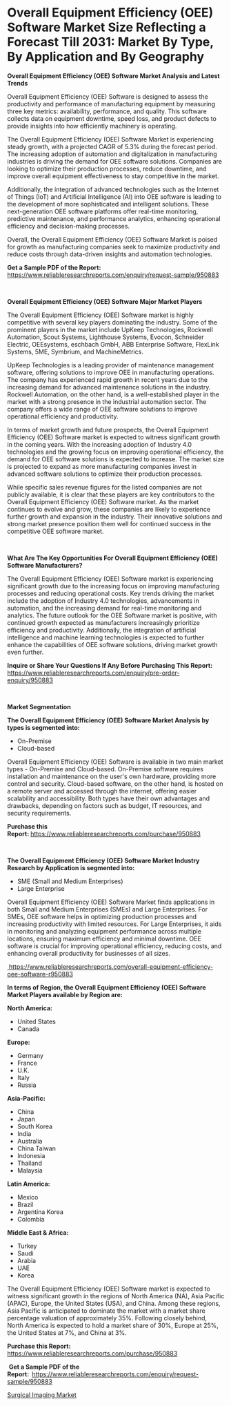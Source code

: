 <p><h1>Overall Equipment Efficiency (OEE) Software Market Size Reflecting a Forecast Till 2031: Market By Type, By Application and By Geography</h1></p><p><strong>Overall Equipment Efficiency (OEE) Software Market Analysis and Latest Trends</strong></p>
<p><p>Overall Equipment Efficiency (OEE) Software is designed to assess the productivity and performance of manufacturing equipment by measuring three key metrics: availability, performance, and quality. This software collects data on equipment downtime, speed loss, and product defects to provide insights into how efficiently machinery is operating.</p><p>The Overall Equipment Efficiency (OEE) Software Market is experiencing steady growth, with a projected CAGR of 5.3% during the forecast period. The increasing adoption of automation and digitalization in manufacturing industries is driving the demand for OEE software solutions. Companies are looking to optimize their production processes, reduce downtime, and improve overall equipment effectiveness to stay competitive in the market.</p><p>Additionally, the integration of advanced technologies such as the Internet of Things (IoT) and Artificial Intelligence (AI) into OEE software is leading to the development of more sophisticated and intelligent solutions. These next-generation OEE software platforms offer real-time monitoring, predictive maintenance, and performance analytics, enhancing operational efficiency and decision-making processes.</p><p>Overall, the Overall Equipment Efficiency (OEE) Software Market is poised for growth as manufacturing companies seek to maximize productivity and reduce costs through data-driven insights and automation technologies.</p></p>
<p><strong>Get a Sample PDF of the Report:&nbsp;</strong> <a href="https://www.reliableresearchreports.com/enquiry/request-sample/950883">https://www.reliableresearchreports.com/enquiry/request-sample/950883</a></p>
<p>&nbsp;</p>
<p><strong>Overall Equipment Efficiency (OEE) Software Major Market Players</strong></p>
<p><p>The Overall Equipment Efficiency (OEE) Software market is highly competitive with several key players dominating the industry. Some of the prominent players in the market include UpKeep Technologies, Rockwell Automation, Scout Systems, Lighthouse Systems, Evocon, Schneider Electric, OEEsystems, eschbach GmbH, ABB Enterprise Software, FlexLink Systems, 5ME, Symbrium, and MachineMetrics.</p><p>UpKeep Technologies is a leading provider of maintenance management software, offering solutions to improve OEE in manufacturing operations. The company has experienced rapid growth in recent years due to the increasing demand for advanced maintenance solutions in the industry. Rockwell Automation, on the other hand, is a well-established player in the market with a strong presence in the industrial automation sector. The company offers a wide range of OEE software solutions to improve operational efficiency and productivity.</p><p>In terms of market growth and future prospects, the Overall Equipment Efficiency (OEE) Software market is expected to witness significant growth in the coming years. With the increasing adoption of Industry 4.0 technologies and the growing focus on improving operational efficiency, the demand for OEE software solutions is expected to increase. The market size is projected to expand as more manufacturing companies invest in advanced software solutions to optimize their production processes.</p><p>While specific sales revenue figures for the listed companies are not publicly available, it is clear that these players are key contributors to the Overall Equipment Efficiency (OEE) Software market. As the market continues to evolve and grow, these companies are likely to experience further growth and expansion in the industry. Their innovative solutions and strong market presence position them well for continued success in the competitive OEE software market.</p></p>
<p>&nbsp;</p>
<p><strong>What Are The Key Opportunities For Overall Equipment Efficiency (OEE) Software Manufacturers?</strong></p>
<p><p>The Overall Equipment Efficiency (OEE) Software market is experiencing significant growth due to the increasing focus on improving manufacturing processes and reducing operational costs. Key trends driving the market include the adoption of Industry 4.0 technologies, advancements in automation, and the increasing demand for real-time monitoring and analytics. The future outlook for the OEE Software market is positive, with continued growth expected as manufacturers increasingly prioritize efficiency and productivity. Additionally, the integration of artificial intelligence and machine learning technologies is expected to further enhance the capabilities of OEE software solutions, driving market growth even further.</p></p>
<p><strong>Inquire or Share Your Questions If Any Before Purchasing This Report:</strong> <a href="https://www.reliableresearchreports.com/enquiry/pre-order-enquiry/950883">https://www.reliableresearchreports.com/enquiry/pre-order-enquiry/950883</a></p>
<p>&nbsp;</p>
<p><strong>Market Segmentation</strong></p>
<p><strong>The Overall Equipment Efficiency (OEE) Software Market Analysis by types is segmented into:</strong></p>
<p><ul><li>On-Premise</li><li>Cloud-based</li></ul></p>
<p><p>Overall Equipment Efficiency (OEE) Software is available in two main market types - On-Premise and Cloud-based. On-Premise software requires installation and maintenance on the user's own hardware, providing more control and security. Cloud-based software, on the other hand, is hosted on a remote server and accessed through the internet, offering easier scalability and accessibility. Both types have their own advantages and drawbacks, depending on factors such as budget, IT resources, and security requirements.</p></p>
<p><strong>Purchase this Report:&nbsp;</strong><a href="https://www.reliableresearchreports.com/purchase/950883">https://www.reliableresearchreports.com/purchase/950883</a></p>
<p>&nbsp;</p>
<p><strong>The Overall Equipment Efficiency (OEE) Software Market Industry Research by Application is segmented into:</strong></p>
<p><ul><li>SME (Small and Medium Enterprises)</li><li>Large Enterprise</li></ul></p>
<p><p>Overall Equipment Efficiency (OEE) Software Market finds applications in both Small and Medium Enterprises (SMEs) and Large Enterprises. For SMEs, OEE software helps in optimizing production processes and increasing productivity with limited resources. For Large Enterprises, it aids in monitoring and analyzing equipment performance across multiple locations, ensuring maximum efficiency and minimal downtime. OEE software is crucial for improving operational efficiency, reducing costs, and enhancing overall productivity for businesses of all sizes.</p></p>
<p><a href="https://www.reliableresearchreports.com/overall-equipment-efficiency-oee-software-r950883">&nbsp;https://www.reliableresearchreports.com/overall-equipment-efficiency-oee-software-r950883</a></p>
<p><strong>In terms of Region, the Overall Equipment Efficiency (OEE) Software Market Players available by Region are:</strong></p>
<p>
    <p> <strong> North America: </strong>
        <ul>
            <li>United States</li>
            <li>Canada</li>
        </ul>
        </p> 
    <p> <strong> Europe: </strong>
        <ul>
            <li>Germany</li>
            <li>France</li>
            <li>U.K.</li>
            <li>Italy</li>
            <li>Russia</li>
        </ul>
        </p> 
    <p> <strong> Asia-Pacific: </strong>
        <ul>
            <li>China</li>
            <li>Japan</li>
            <li>South Korea</li>
            <li>India</li>
            <li>Australia</li>
            <li>China Taiwan</li>
            <li>Indonesia</li>
            <li>Thailand</li>
            <li>Malaysia</li>
        </ul>
        </p> 
    <p> <strong> Latin America: </strong>
        <ul>
            <li>Mexico</li>
            <li>Brazil</li>
            <li>Argentina Korea</li>
            <li>Colombia</li>
        </ul>
        </p> 
    <p> <strong> Middle East & Africa: </strong>
        <ul>
            <li>Turkey</li>
            <li>Saudi</li>
            <li>Arabia</li>
            <li>UAE</li>
            <li>Korea</li>
        </ul>
    </p>
    </p>
<p><p>The Overall Equipment Efficiency (OEE) Software market is expected to witness significant growth in the regions of North America (NA), Asia Pacific (APAC), Europe, the United States (USA), and China. Among these regions, Asia Pacific is anticipated to dominate the market with a market share percentage valuation of approximately 35%. Following closely behind, North America is expected to hold a market share of 30%, Europe at 25%, the United States at 7%, and China at 3%.</p></p>
<p><strong>Purchase this Report: </strong><a href="https://www.reliableresearchreports.com/purchase/950883">https://www.reliableresearchreports.com/purchase/950883</a></p>
<p>&nbsp;<strong>Get a Sample PDF of the Report:&nbsp;&nbsp;</strong><a href="https://www.reliableresearchreports.com/enquiry/request-sample/950883">https://www.reliableresearchreports.com/enquiry/request-sample/950883</a></p>
<p><strong></strong></p>
<p><p><a href="https://view.publitas.com/reportprime-1/global-surgical-imaging-market-size-and-market-trends-analysis-by-regional-outlook-competitive-strategies-forecasted-for-period-from-2024-to-2031/">Surgical Imaging Market</a></p></p>